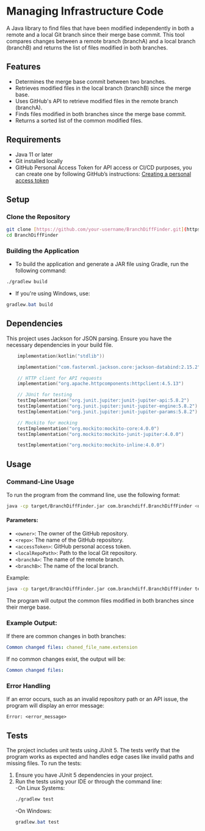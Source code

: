 # Managing Infrastructure Code

A Java library to find files that have been modified independently in both a remote and a local Git branch since their merge base commit. This tool compares changes between a remote branch (branchA) and a local branch (branchB) and returns the list of files modified in both branches.

## Features

- Determines the merge base commit between two branches.
- Retrieves modified files in the local branch (branchB) since the merge base.
- Uses GitHub's API to retrieve modified files in the remote branch (branchA).
- Finds files modified in both branches since the merge base commit.
- Returns a sorted list of the common modified files.

## Requirements

- Java 11 or later
- Git installed locally
- GitHub Personal Access Token for API access or CI/CD purposes, you can create one by following GitHub’s instructions:
[Creating a personal access token](https://docs.github.com/en/authentication/keeping-your-account-and-data-secure/creating-a-personal-access-token)

## Setup

### Clone the Repository

```bash
git clone [https://github.com/your-username/BranchDiffFinder.git](https://github.com/Wojtasoo/MIC.git)
cd BranchDiffFinder
```

### Building the Application

- To build the application and generate a JAR file using Gradle, run the following command:

```bash
./gradlew build
```

- If you're using Windows, use:
```powershell
gradlew.bat build
```

## Dependencies

This project uses Jackson for JSON parsing. Ensure you have the necessary dependencies in your build file.
```kts
    implementation(kotlin("stdlib"))

    implementation("com.fasterxml.jackson.core:jackson-databind:2.15.2")

    // HTTP client for API requests
    implementation("org.apache.httpcomponents:httpclient:4.5.13")

    // JUnit for testing
    testImplementation("org.junit.jupiter:junit-jupiter-api:5.8.2")
    testImplementation("org.junit.jupiter:junit-jupiter-engine:5.8.2")
    testImplementation("org.junit.jupiter:junit-jupiter-params:5.8.2")

    // Mockito for mocking
    testImplementation("org.mockito:mockito-core:4.0.0")
    testImplementation("org.mockito:mockito-junit-jupiter:4.0.0")

    testImplementation("org.mockito:mockito-inline:4.0.0")
```

## Usage

### Command-Line Usage

To run the program from the command line, use the following format:

```bash
java -cp target/BranchDiffFinder.jar com.branchdiff.BranchDiffFinder <owner> <repo> <accessToken> <localRepoPath> <branchA> <branchB>
```

#### Parameters:
- `<owner>`: The owner of the GitHub repository.
- `<repo>`: The name of the GitHub repository.
- `<accessToken>`: GitHub personal access token.
- `<localRepoPath>`: Path to the local Git repository.
- `<branchA>`: The name of the remote branch.
- `<branchB>`: The name of the local branch.

Example:

```bash
java -cp target/BranchDiffFinder.jar com.branchdiff.BranchDiffFinder testowner testrepo <your_token> /path/to/repo branchA branchB
```
The program will output the common files modified in both branches since their merge base.

### Example Output:

If there are common changes in both branches:
```yaml
Common changed files: chaned_file_name.extension
```
If no common changes exist, the output will be:
```yaml
Common changed files:
```
### Error Handling

If an error occurs, such as an invalid repository path or an API issue, the program will display an error message:
```plaintext
Error: <error_message>
```

## Tests

The project includes unit tests using JUnit 5. The tests verify that the program works as expected and handles edge cases like invalid paths and missing files. To run the tests:

1. Ensure you have JUnit 5 dependencies in your project.
2. Run the tests using your IDE or through the command line:  
   -On Linux Systems:
    ```bash
    ./gradlew test
    ```
   -On Windows:
   ```powershell
   gradlew.bat test
   ```
